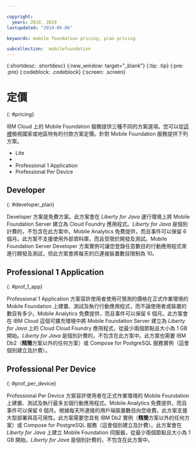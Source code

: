 ```yaml
---

copyright:
  years: 2018, 2019
lastupdated: "2019-06-06"

keywords: mobile foundation pricing, plan pricing

subcollection:  mobilefoundation
---
```


{:shortdesc: .shortdesc}
{:new_window: target="_blank"}
{:tip: .tip}
{:pre: .pre}
{:codeblock: .codeblock}
{:screen: .screen}

# 定價
{: #pricing}

IBM Cloud 上的 Mobile Foundation 服務提供三種不同的方案選項。您可以從[這裡](https://cloud.ibm.com/catalog/services/mobile-foundation)檢視國家或地區特有的付款方案定價。針對 Mobile Foundation 服務提供下列方案。
* Lite
* 
* Professional 1 Application
* Professional Per Device

## Developer
{: #developer_plan}

Developer 方案是免費方案。此方案會在 *Liberty for Java* 運行環境上將 Mobile Foundation Server 建立為 Cloud Foundry 應用程式。*Liberty for Java* 是個別計費的，不包含在此方案中。Mobile Analytics 免費提供，而且事件可以保留 6 個月。此方案不支援使用外部資料庫，而且受限於開發及測試。Mobile Foundation Server Developer 方案實例可讓您登錄任意數目的行動應用程式來進行開發及測試，但此方案會將每天的已連接裝置數目限制為 10。

## Professional 1 Application
{: #prof_1_app}

Professional 1 Application 方案容許使用者使用可預測的價格在正式作業環境的 Mobile Foundation 上建置、測試及執行行動應用程式，而不論使用者或裝置的數目有多少。Mobile Analytics 免費提供，而且事件可以保留 6 個月。此方案會在 IBM Cloud 這個可擴充環境中將 Mobile Foundation Server 建立為 *Liberty for Java* 上的 Cloud Cloud Foundry 應用程式，從最少兩個節點且大小為 1 GB 開始。*Liberty for Java* 是個別計費的，不包含在此方案中。此方案也需要 IBM Db2（**精簡**方案以外的任何方案）或 Compose for PostgreSQL 服務實例（這會個別建立及計費）。

## Professional Per Device
{: #prof_per_device}

Professional Per Device 方案容許使用者在正式作業環境的 Mobile Foundation 上建置、測試及執行最多五個行動應用程式。Mobile Analytics 免費提供，而且事件可以保留 6 個月。根據每天所連接的用戶端裝置數目向您收費。此方案支援大型部署與高可用性。此方案需要您具有 IBM Db2 實例（**精簡**方案以外的任何方案）或 Compose for PostgreSQL 服務（這會個別建立及計費）。此方案會在 *Liberty for Java* 上建立 Mobile Foundation 伺服器，從最少兩個節點且大小為 1 GB 開始。*Liberty for Java* 是個別計費的，不包含在此方案中。
